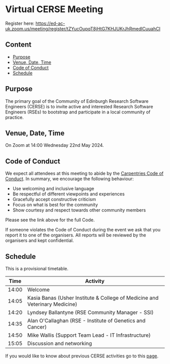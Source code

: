 # Virtual CERSE Meeting

Register here: https://ed-ac-uk.zoom.us/meeting/register/tZYucOupqT8jHtG7KHJUKrJhRmedlCuuahCI

## Content
* [Purpose](#purpose)
* [Venue, Date, Time](#venue-date-time)
* [Code of Conduct](#code-of-conduct)
* [Schedule](#schedule)

## Purpose

The primary goal of the Community of Edinburgh Research Software Engineers (CERSE) is to invite active and interested Research Software Engineers (RSEs) to bootstrap and participate in a local community of practice.

## Venue, Date, Time

On Zoom at 14:00 Wednesday 22nd May 2024.

## Code of Conduct

We expect all attendees at this meeting to abide by the [Carpentries Code of Conduct](https://docs.carpentries.org/topic_folders/policies/code-of-conduct.html). In summary, we encourage the following behaviour:

* Use welcoming and inclusive language
* Be respectful of different viewpoints and experiences
* Gracefully accept constructive criticism
* Focus on what is best for the community
* Show courtesy and respect towards other community members

Please see the link above for the full Code.

If someone violates the Code of Conduct during the event we ask that you report it to one of the organisers. All reports will be reviewed by the organisers and kept confidential.  

## Schedule

This is a provisional timetable.

|Time  | Activity      |
|------| ------|
|14:00| Welcome |
|14:05| Kasia Banas (Usher Institute & College of Medicine and Veterinary Medicine) |
|14:20| Lyndsey Ballantyne (RSE Community Manager - SSI) |
|14:35| Alan O'Callaghan (RSE - Institute of Genetics and Cancer) |
|14:50| Mike Wallis (Support Team Lead - IT Infrastructure) |
|15:05| Discussion and networking |

If you would like to know about previous CERSE activities go to this [page](https://cerse.github.io/).
